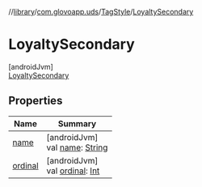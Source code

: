 //[library](../../../../index.md)/[com.glovoapp.uds](../../index.md)/[TagStyle](../index.md)/[LoyaltySecondary](index.md)

# LoyaltySecondary

[androidJvm]\
[LoyaltySecondary](index.md)

## Properties

| Name | Summary |
|---|---|
| [name](../-promotion-secondary/index.md#-372974862%2FProperties%2F1585125336) | [androidJvm]<br>val [name](../-promotion-secondary/index.md#-372974862%2FProperties%2F1585125336): [String](https://kotlinlang.org/api/latest/jvm/stdlib/kotlin/-string/index.html) |
| [ordinal](../-promotion-secondary/index.md#-739389684%2FProperties%2F1585125336) | [androidJvm]<br>val [ordinal](../-promotion-secondary/index.md#-739389684%2FProperties%2F1585125336): [Int](https://kotlinlang.org/api/latest/jvm/stdlib/kotlin/-int/index.html) |
